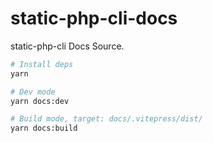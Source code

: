 # static-php-cli-docs
static-php-cli Docs Source.

```bash
# Install deps
yarn

# Dev mode
yarn docs:dev

# Build mode, target: docs/.vitepress/dist/
yarn docs:build
```
